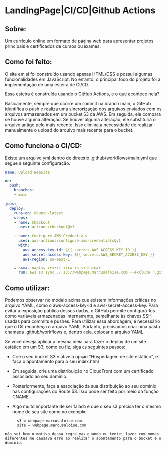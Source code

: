 # LandingPage|CI/CD|Github Actions

## Sobre:

Um currículo online em formato de página web para apresentar projetos principais e certificados de cursos ou exames.

## Como foi feito:
O site em si foi construído usando apenas HTML/CSS e possui algumas funcionalidades em JavaScript. No entanto, o principal foco do projeto foi a implementação de uma esteira de CI/CD.

Essa esteira é construída usando o GitHub Actions, e o que acontece nela?

Basicamente, sempre que ocorre um commit na branch main, o GitHub identifica o push e realiza uma sincronização dos arquivos enviados com os arquivos armazenados em um bucket S3 da AWS. Em seguida, ele compara se houve alguma alteração. Se houver alguma alteração, ele substituirá o arquivo antigo pelo mais recente. Isso elimina a necessidade de realizar manualmente o upload do arquivo mais recente para o bucket.

## Como funciona o CI/CD:

Existe um arquivo yml dentro de diretorio .github/workflows/main.yml que segue a seguinte configuração.

``````yaml
name: Upload Website

on:
  push:
    branches:
    - main

jobs:
  deploy:
    runs-on: ubuntu-latest
    steps:
    - name: Checkout
      uses: actions/checkout@v1

    - name: Configure AWS Credentials
      uses: aws-actions/configure-aws-credentials@v1
      with:
        aws-access-key-id: ${{ secrets.AWS_ACCESS_KEY_ID }}
        aws-secret-access-key: ${{ secrets.AWS_SECRET_ACCESS_KEY }}
        aws-region: us-east-1

    - name: Deploy static site to S3 bucket
      run: aws s3 sync ./ s3://webpage.marcusaloise.com --exclude '.git*/*'

``````

## Como utilizar:

Podemos observar no modelo acima que existem informações críticas no arquivo YAML, como o aws-access-key-id e aws-secret-access-key. Para evitar a exposição pública desses dados, o GitHub permite configurá-los como variáveis armazenadas internamente, semelhante às chaves SSH usadas para commits e pushes. Para utilizar essa abordagem, é necessário que o Git reconheça o arquivo YAML. Portanto, precisamos criar uma pasta chamada .github/workflows e, dentro dela, colocar o arquivo YAML.


Se você deseja aplicar a mesma ideia para fazer o deploy de um site estático em um S3, como eu fiz, siga os seguintes passos:

- Crie o seu bucket S3 e ative a opção "Hospedagem de site estático", e faça o apontamento para o seu index.html

- Em seguida, crie uma distribuição no CloudFront com um certificado associado ao seu domínio.

- Posteriormente, faça a associação da sua distribuição ao seu domínio nas configurações do Route 53. Isso pode ser feito por meio da função CNAME.

- Algo muito importante de ser falado e que o seu s3 precisa ter o mesmo nome de seu site como no exemplo:

        s3 = webpage.marcusaloise.com
        site = webpage.marcusaloise.com

`não sei bem o motivo dessa regra mas quando eu tentei fazer com nomes diferentes me causava erro ao realizar o apontamento para o bucket e o dominio.`